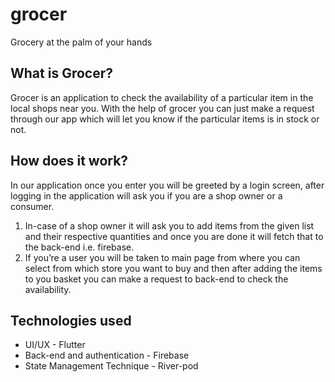 # grocer
Grocery at the palm of your hands
## What is Grocer?
Grocer is an application to check the availability of a particular item in the local shops near you. With the help of grocer you can just make a request through our app which will let you know if the particular items is in stock or not.
## How does it work?
In our application once you enter you will be greeted by a login screen, after logging in the application will ask you if you are a shop owner or a consumer. 
1. In-case of a shop owner it will ask you to add items from the given list and their respective quantities and once you are done it will fetch that to the back-end i.e. firebase.
2. If you’re a user you will be taken to main page from where you can select from which store you want to buy and then after adding the items to you basket you can make a request to back-end to check the availability.
## Technologies used
* UI/UX - Flutter
* Back-end and authentication - Firebase
* State Management Technique - River-pod
